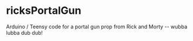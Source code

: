 # ricksPortalGun
Arduino / Teensy code for a portal gun prop from Rick and Morty -- wubba lubba dub dub!
